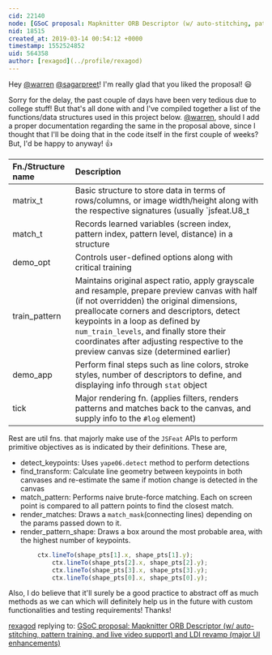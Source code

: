 ```yaml
---
cid: 22140
node: [GSoC proposal: Mapknitter ORB Descriptor (w/ auto-stitching, pattern training, and live video support) and LDI revamp (major UI enhancements)](../notes/rexagod/03-11-2019/gsoc-proposal-mapknitter-orb-descriptor-w-auto-stitching-pattern-training-and-live-video-support-and-ldi-revamp-major-ui-enhancements)
nid: 18515
created_at: 2019-03-14 00:54:12 +0000
timestamp: 1552524852
uid: 564358
author: [rexagod](../profile/rexagod)
---
```


Hey [@warren](/profile/warren) [@sagarpreet](/profile/sagarpreet)! I'm really glad that you liked the proposal! 😃 

Sorry for the delay, the past couple of days have been very tedious due to college stuff! But that's all done with and I've compiled together a list of the functions/data structures used in this project below. [@warren](/profile/warren), should I add a proper documentation regarding the same in the proposal above, since I thought that I'll be doing that in the code itself in the first couple of weeks? But, I'd be happy to anyway! 👍 

|Fn./Structure name|Description|
|:-------|:----------|
|matrix_t|Basic structure to store data in terms of rows/columns, or image width/height along with the respective signatures (usually `jsfeat.U8_t | jsfeat.C1_t` -- single channel unsigned char)|
|match_t|Records learned variables (screen index, pattern index, pattern level, distance) in a structure|
|demo_opt|Controls user-defined options along with critical training|
|train_pattern|Maintains original aspect ratio, apply grayscale and resample, prepare preview canvas with half (if not overridden) the original dimensions, preallocate corners and descriptors, detect keypoints in a loop as defined by `num_train_levels`, and finally store their coordinates after adjusting respective to the preview canvas size (determined earlier)|
|demo_app|Perform final steps such as line colors, stroke styles, number of descriptors to define, and displaying info through `stat` object|
|tick| Major rendering fn. (applies filters, renders patterns and matches back to the canvas, and supply info to the `#log` element)|

Rest are util fns. that majorly make use of the `JSFeat` APIs to perform primitive objectives as is indicated by their definitions. These are,

- detect_keypoints: Uses `yape06.detect` method to perform detections
- find_transform: Calculate line geometry between keypoints in both canvases and re-estimate the same if motion change is detected in the canvas
- match_pattern: Performs naive brute-force matching. Each on screen point is compared to all pattern points to find the closest match.
- render_matches: Draws a `match_mask`(connecting lines) depending on the params passed down to it.
- render_pattern_shape: Draws a box around the most probable area, with the highest number of keypoints.

```js
	    ctx.lineTo(shape_pts[1].x, shape_pts[1].y);
            ctx.lineTo(shape_pts[2].x, shape_pts[2].y);
            ctx.lineTo(shape_pts[3].x, shape_pts[3].y);
            ctx.lineTo(shape_pts[0].x, shape_pts[0].y);
```

Also, I do believe that it'll surely be a good practice to abstract off as much methods as we can which will definitely help us in the future with custom functionalities and testing requirements! Thanks!

[rexagod](../profile/rexagod) replying to: [GSoC proposal: Mapknitter ORB Descriptor (w/ auto-stitching, pattern training, and live video support) and LDI revamp (major UI enhancements)](../notes/rexagod/03-11-2019/gsoc-proposal-mapknitter-orb-descriptor-w-auto-stitching-pattern-training-and-live-video-support-and-ldi-revamp-major-ui-enhancements)

